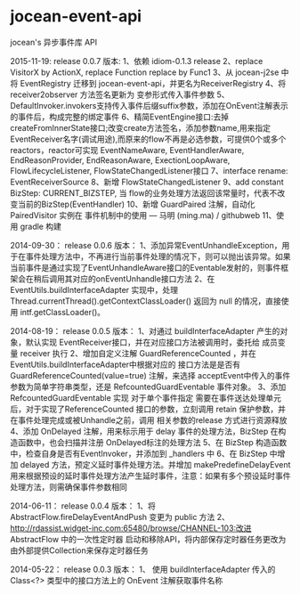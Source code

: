 jocean-event-api
============

jocean's 异步事件库 API

2015-11-19: release 0.0.7 版本:
    1、依赖 idiom-0.1.3 release
    2、replace VisitorX by ActionX, replace Function replace by Func1
    3、从 jocean-j2se 中将 EventRegistry 迁移到 jocean-event-api，并更名为ReceiverRegistry
    4、将 receiver2observer 方法签名更新为 变参形式传入事件参数
    5、DefaultInvoker.invokers支持传入事件后缀suffix参数，添加在OnEvent注解表示的事件后，构成完整的绑定事件
    6、精简EventEngine接口:去掉createFromInnerState接口;改变create方法签名，添加参数name,用来指定EventReceiver名字(调试用途),而原来的flow不再是必选参数，可提供0个或多个reactors，reactor可实现
        EventNameAware, 
        EventHandlerAware,
        EndReasonProvider,
        EndReasonAware,
        ExectionLoopAware,
        FlowLifecycleListener,
        FlowStateChangedListener接口
    7、interface rename: EventReceiverSource
    8、新增 FlowStateChangedListener
    9、add constant BizStep: CURRENT_BIZSTEP, 当 flow的业务处理方法返回该常量时，代表不改变当前的BizStep(EventHandler)
    10、新增 GuardPaired 注解，自动化 PairedVisitor 实例在 事件机制中的使用 — 马明 (ming.ma) / githubweb
    11、使用 gradle 构建
    
2014-09-30： release 0.0.6 版本：
  1、添加异常EventUnhandleException，用于在事件处理方法中，不再进行当前事件处理的情况下，则可以抛出该异常。如果当前事件是通过实现了EventUnhandleAware接口的Eventable发射的，则事件框架会在稍后调用其对应的onEventUnhandle接口方法
  2、在EventUtils.buildInterfaceAdapter 实现中，处理Thread.currentThread().getContextClassLoader() 返回为 null 的情况，直接使用 intf.getClassLoader()。
  
2014-08-19： release 0.0.5 版本：
  1、对通过 buildInterfaceAdapter 产生的对象，默认实现 EventReceiver接口，并在对应接口方法被调用时，委托给 成员变量 receiver 执行
  2、增加自定义注解 GuardReferenceCounted ，并在 EventUtils.buildInterfaceAdapter中根据对应的 接口方法是是否有 GuardReferenceCounted(value=true) 注解，来选择 acceptEvent中传入的事件参数为简单字符串类型，还是 RefcountedGuardEventable 事件对象。
  3、添加 RefcountedGuardEventable 实现 对于单个事件指定 需要在事件送达处理单元后，对于实现了ReferenceCounted 接口的参数，立刻调用 retain 保护参数，并在事件处理完成或被Unhandle之前，调用 相关参数的release 方式进行资源释放
  4、添加 OnDelayed 注解，用来标示用于 delay 事件的处理方法，BizStep 在构造函数中，也会扫描并注册 OnDelayed标注的处理方法
  5、在 BizStep 构造函数中，检查自身是否有EventInvoker，并添加到 _handlers 中
  6、在 BizStep 中增加 delayed 方法，预定义延时事件处理方法。并增加 makePredefineDelayEvent用来根据预设的延时事件处理方法产生延时事件，注意：如果有多个预设延时事件处理方法，则需确保事件参数相同

2014-06-11： release 0.0.4 版本：
  1、将 AbstractFlow.fireDelayEventAndPush 变更为 public 方法
  2、http://rdassist.widget-inc.com:65480/browse/CHANNEL-103:改进 AbstractFlow 中的一次性定时器 启动和移除API，将内部保存定时器任务更改为由外部提供Collection<Detachable>来保存定时器任务

2014-05-22： release 0.0.3 版本：
  1、 使用 buildInterfaceAdapter 传入的Class<?> 类型中的接口方法上的 OnEvent 注解获取事件名称
